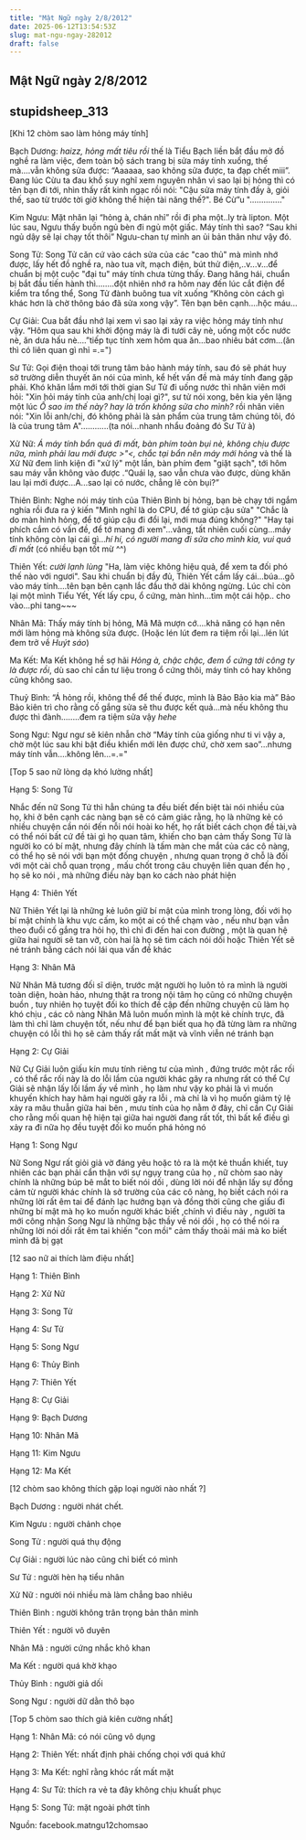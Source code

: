 ```yaml
---
title: "Mật Ngữ ngày 2/8/2012"
date: 2025-06-12T13:54:53Z
slug: mat-ngu-ngay-282012
draft: false
---
```


## Mật Ngữ ngày 2/8/2012

## stupidsheep_313

[Khi 12 chòm sao làm hỏng máy tính]

 Bạch Dương: *haizz, hỏng mất tiêu rồi* thế là Tiểu Bạch liền bắt đầu mở đồ nghề ra làm việc, đem toàn bộ sách trang bị sửa máy tính xuống, thế mà....vẫn không sửa được: “Aaaaaa, sao không sửa được, ta đạp chết miii”. Đang lúc Cừu ta đau khổ suy nghĩ xem nguyên nhân vì sao lại bị hỏng thì có tên bạn đi tới, nhìn thấy rất kinh ngạc rồi nói: "Cậu sửa máy tính đấy à, giỏi thế, sao từ trước tời giờ không thể hiện tài năng thế?". Bé Cừ”u ".............."

 Kim Ngưu: Mặt nhăn lại “hỏng à, chán nhỉ” rồi đi pha một..ly trà lipton. Một lúc sau, Ngưu thấy buồn ngủ bèn đi ngủ một giấc. Máy tính thì sao? “Sau khi ngủ dậy sẽ lại chạy tốt thôi” Ngưu-chan tự mình an ủi bản thân như vậy đó.

 Song Tử: Song Tử căn cứ vào cách sửa của các "cao thủ" mà mình nhớ được, lấy hết đồ nghề ra, nào tua vít, mạch điện, bút thử điện,..v...v...để chuẩn bị một cuộc "đại tu" máy tính chưa từng thấy. Đang hăng hái, chuẩn bị bắt đầu tiến hành thì........đột nhiên nhớ ra hôm nay đến lúc cắt điện để kiểm tra tổng thể, Song Tử đành buông tua vít xuống “Không còn cách gì khác hơn là chờ thông báo đã sửa xong vậy”. Tên bạn bên cạnh....hộc máu...

 Cự Giải: Cua bắt đầu nhớ lại xem vì sao lại xảy ra việc hỏng máy tính như vậy. “Hôm qua sau khi khởi động máy là đi tưới cây nè, uống một cốc nước nè, ăn dưa hấu nè....”tiếp tục tính xem hôm qua ăn...bao nhiêu bát cơm...(ăn thì có liên quan gì nhỉ =.=")

 Sư Tử: Gọi điện thoại tới trung tâm bảo hành máy tính, sau đó sẽ phát huy sở trường diễn thuyết ăn nói của mình, kể hết vấn đề mà máy tính đang gặp phải. Khó khăn lắm mới tới thời gian Sư Tử đi uống nước thì nhân viên mới hỏi: "Xin hỏi máy tính của anh/chị loại gì?", sư tử nói xong, bên kia yên lặng một lúc *Ố sao im thế này? hay là trốn không sửa cho mình?* rồi nhân viên nói: "Xin lỗi anh/chị, đó không phải là sản phẩm của trung tâm chúng tôi, đó là của trung tâm A"............(ta nói…nhanh nhẩu đoảng đó Sư Tử à)

 Xử Nữ: *Á máy tính bẩn quá đi mất, bàn phím toàn bụi nè, không chịu được nữa, mình phải lau mới được >"<, chắc tại bẩn nên máy mới hỏng* và thế là Xử Nữ đem linh kiện đi "xử lý" một lần, bàn phím đem "giặt sạch", tới hôm sau máy vẫn không vào được .“Quái lạ, sao vẫn chưa vào được, dùng khăn lau lại mới được...A...sao lại có nước, chẳng lẽ còn bụi?”

 Thiên Bình: Nghe nói máy tính của Thiên Bình bị hỏng, bạn bè chạy tới ngắm nghía rồi đưa ra ý kiến "Mình nghĩ là do CPU, để tớ giúp cậu sửa" "Chắc là do màn hình hỏng, để tớ giúp cậu đi đổi lại, mới mua đúng không?" "Hay tại phích cắm có vấn đề, để tớ mang đi xem"...vâng, tất nhiên cuối cùng...máy tính không còn lại cái gì...*hí hí, có người mang đi sửa cho mình kìa, vui quá đi mất* (có nhiều bạn tốt mừ ^^)

 Thiên Yết: *cười lạnh lùng* "Ha, làm việc không hiệu quả, để xem ta đối phó thế nào với ngươi". Sau khi chuẩn bị đầy đủ, Thiên Yết cầm lấy cái...búa...gõ vào máy tính....tên bạn bên cạnh lắc đầu thở dài không ngừng. Lúc chỉ còn lại một mình Tiểu Yết, Yết lấy cpu, ổ cứng, màn hình...tìm một cái hộp.. cho vào...phi tang~~~

 Nhân Mã: Thấy máy tính bị hỏng, Mã Mã mượn cớ....khả năng có hạn nên mới làm hỏng mà không sửa được. (Hoặc lén lút đem ra tiệm rồi lại...lén lút đem trở về *Huýt sáo*)

 Ma Kết: Ma Kết không hề sợ hãi *Hỏng à, chậc chậc, đem ổ cứng tới công ty là được rồi*, dù sao chỉ cần tư liệu trong ổ cứng thôi, máy tính có hay không cũng không sao.

 Thuỷ Bình: “Á hỏng rồi, không thể để thế được, mình là Bảo Bảo kia mà” Bảo Bảo kiên trì cho rằng cố gắng sửa sẽ thu được kết quả...mà nếu không thu được thì đành........đem ra tiệm sửa vậy *hehe*

 Song Ngư: Ngư ngư sẽ kiên nhẫn chờ “Máy tính của giống như ti vi vậy a, chờ một lúc sau khi bật điều khiển mới lên được chứ, chờ xem sao”…nhưng máy tính vẫn....không lên...=.="
 
[Top 5 sao nữ lòng dạ khó lường nhất]

 Hạng 5: Song Tử

 Nhắc đến nữ Song Tử thì hẳn chúng ta đều biết đến biệt tài nói nhiều của họ, khi ở bên cạnh các nàng bạn sẽ có cảm giác rằng, họ là những kẻ có nhiều chuyện cần nói đến nỗi nói hoài ko hết, họ rất biết cách chọn đề tài,và có thể nói bất cứ đề tài gì họ quan tâm, khiến cho bạn cảm thấy Song Tử là người ko có bí mật, nhưng đây chính là tấm màn che mắt của các cô nàng, có thể họ sẽ nói với bạn một đống chuyện , nhưng quan trọng ở chỗ là đối với một cài chỗ quan trọng , mấu chốt trong câu chuyện liên quan đến họ , họ sẽ ko nói , mà những điều này bạn ko cách nào phát hiện

 Hạng 4: Thiên Yết

 Nữ Thiên Yết lại là những kẻ luôn giữ bí mật của mình trong lòng, đối với họ bí mật chính là khu vực cấm, ko một ai có thể chạm vào , nếu như bạn vẫn theo đuổi cố gắng tra hỏi họ, thì chỉ đi đến hai con đường , một là quan hệ giữa hai người sẽ tan vỡ, còn hai là họ sẽ tìm cách nói dối hoặc Thiên Yết sẽ né tránh bằng cách nói lái qua vấn đề khác

 Hạng 3: Nhân Mã

 Nữ Nhân Mã tương đối sĩ diện, trước mặt người họ luôn tỏ ra mình là người toàn diện, hoàn hảo, nhưng thật ra trong nội tâm họ cũng có những chuyện buồn , tuy nhiên họ tuyệt đối ko thích đề cập đến những chuyện cũ làm họ khó chịu , các cô nàng Nhân Mã luôn muốn mình là một kẻ chính trực, đã làm thì chỉ làm chuyện tốt, nếu như để bạn biết qua họ đã từng làm ra những chuyện có lỗi thì họ sẽ cảm thấy rất mất mặt và vĩnh viễn né tránh bạn

 Hạng 2: Cự Giải

 Nữ Cự Giải luôn giấu kín mưu tính riêng tư của mình , đứng trước một rắc rối , có thể rắc rối này là do lỗi lầm của người khác gây ra nhưng rất có thể Cự Giải sẽ nhận lấy lỗi lầm ấy về mình , họ làm như vậy ko phải là vì muốn khuyến khích hay hãm hại người gây ra lỗi , mà chỉ là vì họ muốn giảm tỷ lệ xảy ra mâu thuẫn giữa hai bên , mưu tính của họ nằm ở đây, chỉ cần Cự Giải cho rằng mối quan hệ hiện tại giữa hai người đang rất tốt, thì bất kể điều gì xảy ra đi nữa họ đều tuyệt đối ko muốn phá hỏng nó

 Hạng 1: Song Ngư

 Nữ Song Ngư rất giỏi giả vờ đáng yêu hoặc tỏ ra là một kẻ thuần khiết, tuy nhiên các bạn phải cẩn thận với sự ngụy trang của họ , nữ chòm sao này chính là những búp bê mắt to biết nói dối , dùng lời nói để nhận lấy sự đồng cảm từ người khác chính là sở trường của các cô nàng, họ biết cách nói ra những lời rất êm tai để đánh lạc hướng bạn và đồng thời cũng che giấu đi những bí mật mà họ ko muốn người khác biết ,chính vì điều này , người ta mới công nhận Song Ngư là những bậc thầy về nói dối , họ có thể nói ra những lời nói dối rất êm tai khiến "con mồi" cảm thấy thoải mái mà ko biết mình đã bị gạt
 
[12 sao nữ ai thích làm điệu nhất]

 Hạng 1: Thiên Bình

 Hạng 2: Xử Nữ

 Hạng 3: Song Tử

 Hạng 4: Sư Tử

 Hạng 5: Song Ngư

 Hạng 6: Thủy Bình

 Hạng 7: Thiên Yết

 Hạng 8: Cự Giải

 Hạng 9: Bạch Dương

 Hạng 10: Nhân Mã

 Hạng 11: Kim Ngưu

 Hạng 12: Ma Kết
 
[12 chòm sao không thích gặp loại người nào nhất ?]

 Bạch Dương : người nhát chết.

 Kim Ngưu : người chảnh chọe

 Song Tử : người quá thụ động

 Cự Giải : người lúc nào cũng chỉ biết có mình

 Sư Tử : người hèn hạ tiểu nhân

 Xử Nữ : người nói nhiều mà làm chẳng bao nhiêu

 Thiên Bình : người không trân trọng bản thân mình

 Thiên Yết : người vô duyên

 Nhân Mã : người cứng nhắc khô khan

 Ma Kết : người quá khờ khạo

 Thủy Bình : người giả dối

 Song Ngư : người dữ dằn thô bạo
 
[Top 5 chòm sao thích giả kiên cường nhất]

 Hạng 1: Nhân Mã: có nói cũng vô dụng

 Hạng 2: Thiên Yết: nhất định phải chống chọi với quá khứ

 Hạng 3: Ma Kết: nghĩ rằng khóc rất mất mặt

 Hạng 4: Sư Tử: thích ra vẻ ta đây không chịu khuất phục

 Hạng 5: Song Tử: mặt ngoài phớt tỉnh
 
Nguồn: facebook.matngu12chomsao